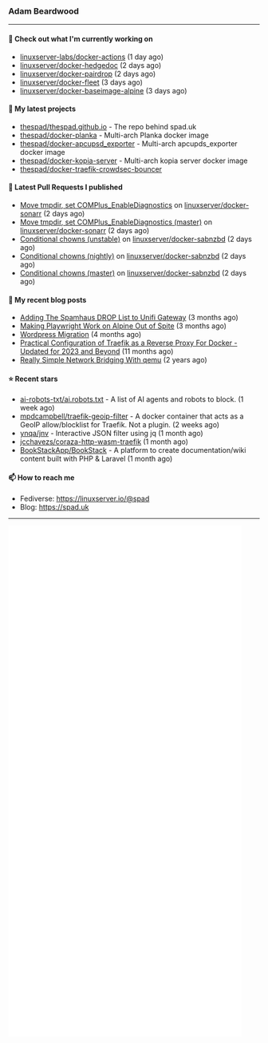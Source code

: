 ### Adam Beardwood
---
#### 👷 Check out what I'm currently working on

- [linuxserver-labs/docker-actions](https://github.com/linuxserver-labs/docker-actions) (1 day ago)
- [linuxserver/docker-hedgedoc](https://github.com/linuxserver/docker-hedgedoc) (2 days ago)
- [linuxserver/docker-pairdrop](https://github.com/linuxserver/docker-pairdrop) (2 days ago)
- [linuxserver/docker-fleet](https://github.com/linuxserver/docker-fleet) (3 days ago)
- [linuxserver/docker-baseimage-alpine](https://github.com/linuxserver/docker-baseimage-alpine) (3 days ago)

#### 🌱 My latest projects

- [thespad/thespad.github.io](https://github.com/thespad/thespad.github.io) - The repo behind spad.uk
- [thespad/docker-planka](https://github.com/thespad/docker-planka) - Multi-arch Planka docker image
- [thespad/docker-apcupsd_exporter](https://github.com/thespad/docker-apcupsd_exporter) - Multi-arch apcupds_exporter docker image
- [thespad/docker-kopia-server](https://github.com/thespad/docker-kopia-server) - Multi-arch kopia server docker image 
- [thespad/docker-traefik-crowdsec-bouncer](https://github.com/thespad/docker-traefik-crowdsec-bouncer)

#### 🔨 Latest Pull Requests I published

- [Move tmpdir, set COMPlus_EnableDiagnostics](https://github.com/linuxserver/docker-sonarr/pull/296) on [linuxserver/docker-sonarr](https://github.com/linuxserver/docker-sonarr) (2 days ago)
- [Move tmpdir, set COMPlus_EnableDiagnostics (master)](https://github.com/linuxserver/docker-sonarr/pull/295) on [linuxserver/docker-sonarr](https://github.com/linuxserver/docker-sonarr) (2 days ago)
- [Conditional chowns (unstable)](https://github.com/linuxserver/docker-sabnzbd/pull/232) on [linuxserver/docker-sabnzbd](https://github.com/linuxserver/docker-sabnzbd) (2 days ago)
- [Conditional chowns (nightly)](https://github.com/linuxserver/docker-sabnzbd/pull/231) on [linuxserver/docker-sabnzbd](https://github.com/linuxserver/docker-sabnzbd) (2 days ago)
- [Conditional chowns (master)](https://github.com/linuxserver/docker-sabnzbd/pull/230) on [linuxserver/docker-sabnzbd](https://github.com/linuxserver/docker-sabnzbd) (2 days ago)

#### 📜 My recent blog posts

- [Adding The Spamhaus DROP List to Unifi Gateway](https://www.spad.uk/posts/adding-spamhaus-drop-list-to-unifi-gateway/) (3 months ago)
- [Making Playwright Work on Alpine Out of Spite](https://www.spad.uk/posts/making-playwright-work-on-alpine-out-of-spite/) (3 months ago)
- [Wordpress Migration](https://www.spad.uk/posts/wordpress-migration/) (4 months ago)
- [Practical Configuration of Traefik as a Reverse Proxy For Docker - Updated for 2023 and Beyond](https://www.spad.uk/posts/practical-configuration-of-traefik-as-a-reverse-proxy-for-docker-updated-for-2023/) (11 months ago)
- [Really Simple Network Bridging With qemu](https://www.spad.uk/posts/really-simple-network-bridging-with-qemu/) (2 years ago)

#### ⭐ Recent stars

- [ai-robots-txt/ai.robots.txt](https://github.com/ai-robots-txt/ai.robots.txt) - A list of AI agents and robots to block. (1 week ago)
- [mpdcampbell/traefik-geoip-filter](https://github.com/mpdcampbell/traefik-geoip-filter) - A docker container that acts as a GeoIP allow/blocklist for Traefik. Not a plugin. (2 weeks ago)
- [ynqa/jnv](https://github.com/ynqa/jnv) - Interactive JSON filter using jq (1 month ago)
- [jcchavezs/coraza-http-wasm-traefik](https://github.com/jcchavezs/coraza-http-wasm-traefik) (1 month ago)
- [BookStackApp/BookStack](https://github.com/BookStackApp/BookStack) - A platform to create documentation/wiki content built with PHP &amp; Laravel (1 month ago)

#### 📫 How to reach me
- Fediverse: https://linuxserver.io/@spad
- Blog: https://spad.uk
---
<img src="https://raw.githubusercontent.com/thespad/thespad/main/github-metrics.svg">
